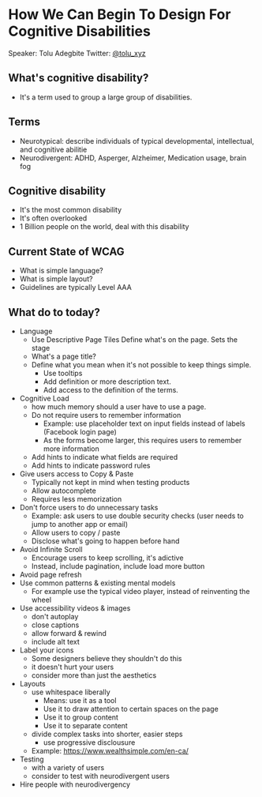 # How We Can Begin To Design For Cognitive Disabilities
Speaker: Tolu Adegbite
Twitter: [@tolu_xyz](https://twitter.com/tolu_xyz)


## What's cognitive disability?
- It's a term used to group a large group of disabilities.

## Terms
- Neurotypical: describe individuals of typical developmental, intellectual, and cognitive abilitie
- Neurodivergent: ADHD, Asperger, Alzheimer, Medication usage, brain fog


## Cognitive disability
- It's the most common disability
- It's often overlooked
- 1 Billion people on the world, deal with this disability


## Current State of WCAG
- What is simple language?
- What is simple layout?
- Guidelines are typically Level AAA

## What do to today?
- Language
    - Use Descriptive Page Tiles Define what's on the page. Sets the stage
    - What's a page title? <title>. Developer's responsible for. Designers / Authors should be aware for.
    - Use Page Title - Website name. Example: <title>Page title - Website name</title>
    - Define what you mean when it's not possible to keep things simple. 
        - Use tooltips
        - Add definition or more description text.
        - Add access to the definition of the terms.
- Cognitive Load
    - how much memory should a user have to use a page.
    - Do not require users to remember information
        - Example: use placeholder text on input fields instead of labels (Facebook login page)
        - As the forms become larger, this requires users to remember more information
    - Add hints to indicate what fields are required
    - Add hints to indicate password rules
- Give users access to Copy & Paste
    - Typically not kept in mind when testing products
    - Allow autocomplete
    - Requires less memorization
- Don't force users to do unnecessary tasks
    - Example: ask users to use double security checks (user needs to jump to another app or email)
    - Allow users to copy / paste
    - Disclose what's going to happen before hand
- Avoid Infinite Scroll
    - Encourage users to keep scrolling, it's adictive
    - Instead, include pagination, include load more button
- Avoid page refresh
- Use common patterns & existing mental models
    - For example use the typical video player, instead of reinventing the wheel
- Use accessibility videos & images
    - don't autoplay
    - close captions
    - allow forward & rewind
    - include alt text
- Label your icons
    - Some designers believe they shouldn't do this
    - it doesn't hurt your users
    - consider more than just the aesthetics
- Layouts
    - use whitespace liberally 
        - Means: use it as a tool
        - Use it to draw attention to certain spaces on the page
        - Use it to group content
        - Use it to separate content
    - divide complex tasks into shorter, easier steps
        - use progressive disclousure
    - Example: https://www.wealthsimple.com/en-ca/
- Testing
    - with a variety of users
    - consider to test with neurodivergent users
- Hire people with neurodivergency
